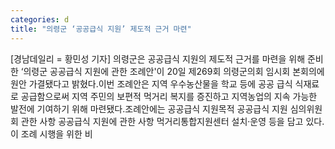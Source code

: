```yaml
---
categories: d
title: "의령군 ‘공공급식 지원’ 제도적 근거 마련"
---
```

[경남데일리 = 황민성 기자] 의령군은 공공급식 지원의 제도적 근거를 마련을 위해 준비한 ‘의령군 공공급식 지원에 관한 조례안&#39;이 20일 제269회 의령군의회 임시회 본회의에 원안 가결됐다고 밝혔다.이번 조례안은 지역 우수농산물을 학교 등에 공공 급식 식재료로 공급함으로써 지역 주민의 보편적 먹거리 복지를 증진하고 지역농업의 지속 가능한 발전에 기여하기 위해 마련됐다.조례안에는 공공급식 지원목적 공공급식 지원 심의위원회 관한 사항 공공급식 지원에 관한 사항 먹거리통합지원센터 설치·운영 등을 담고 있다.이 조례 시행을 위한 비